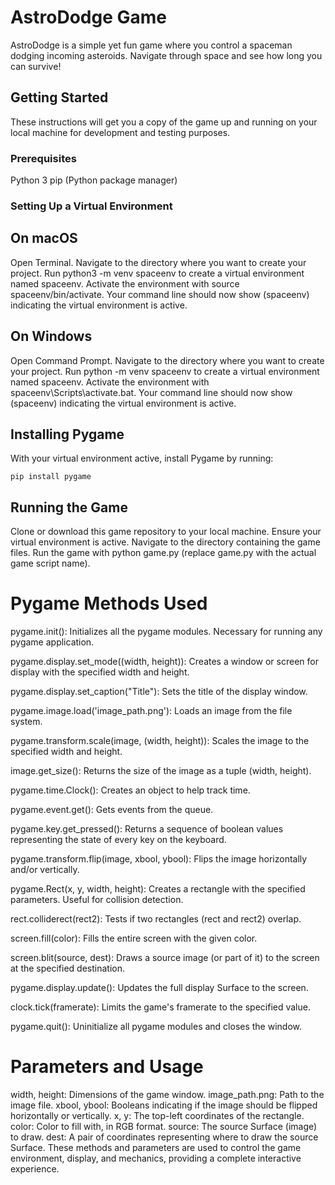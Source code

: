 # AstroDodge Game
AstroDodge is a simple yet fun game where you control a spaceman dodging incoming asteroids. Navigate through space and see how long you can survive!

## Getting Started
These instructions will get you a copy of the game up and running on your local machine for development and testing purposes.

### Prerequisites
Python 3
pip (Python package manager)
### Setting Up a Virtual Environment
## On macOS
Open Terminal.
Navigate to the directory where you want to create your project.
Run python3 -m venv spaceenv to create a virtual environment named spaceenv.
Activate the environment with source spaceenv/bin/activate.
Your command line should now show (spaceenv) indicating the virtual environment is active.
## On Windows
Open Command Prompt.
Navigate to the directory where you want to create your project.
Run python -m venv spaceenv to create a virtual environment named spaceenv.
Activate the environment with spaceenv\Scripts\activate.bat.
Your command line should now show (spaceenv) indicating the virtual environment is active.
## Installing Pygame
With your virtual environment active, install Pygame by running:

```pip install pygame```
## Running the Game
Clone or download this game repository to your local machine.
Ensure your virtual environment is active.
Navigate to the directory containing the game files.
Run the game with python game.py (replace game.py with the actual game script name).
# Pygame Methods Used
pygame.init(): Initializes all the pygame modules. Necessary for running any pygame application.

pygame.display.set_mode((width, height)): Creates a window or screen for display with the specified width and height.

pygame.display.set_caption("Title"): Sets the title of the display window.

pygame.image.load('image_path.png'): Loads an image from the file system.

pygame.transform.scale(image, (width, height)): Scales the image to the specified width and height.

image.get_size(): Returns the size of the image as a tuple (width, height).

pygame.time.Clock(): Creates an object to help track time.

pygame.event.get(): Gets events from the queue.

pygame.key.get_pressed(): Returns a sequence of boolean values representing the state of every key on the keyboard.

pygame.transform.flip(image, xbool, ybool): Flips the image horizontally and/or vertically.

pygame.Rect(x, y, width, height): Creates a rectangle with the specified parameters. Useful for collision detection.

rect.colliderect(rect2): Tests if two rectangles (rect and rect2) overlap.

screen.fill(color): Fills the entire screen with the given color.

screen.blit(source, dest): Draws a source image (or part of it) to the screen at the specified destination.

pygame.display.update(): Updates the full display Surface to the screen.

clock.tick(framerate): Limits the game's framerate to the specified value.

pygame.quit(): Uninitialize all pygame modules and closes the window.

# Parameters and Usage
width, height: Dimensions of the game window.
image_path.png: Path to the image file.
xbool, ybool: Booleans indicating if the image should be flipped horizontally or vertically.
x, y: The top-left coordinates of the rectangle.
color: Color to fill with, in RGB format.
source: The source Surface (image) to draw.
dest: A pair of coordinates representing where to draw the source Surface.
These methods and parameters are used to control the game environment, display, and mechanics, providing a complete interactive experience.